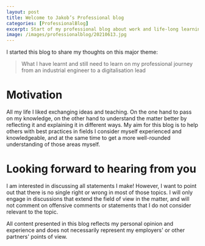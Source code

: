 ```yaml
---
layout: post
title: Welcome to Jakob’s Professional blog
categories: [ProfessionalBlog]
excerpt: Start of my professional blog about work and life-long learning
image: /images/professionalblog/20210613.jpg
---
```


I started this blog to share my thoughts on this major theme:

> What I have learnt and still need to learn on my professional journey from an industrial engineer to a digitalisation lead 

# Motivation

All my life I liked exchanging ideas and teaching. On the one hand to pass on my knowledge, on the other hand to understand the matter better by reflecting it and explaining it in different ways. My aim for this blog is to help others with best practices in fields I consider myself experienced and knowledgeable, and at the same time to get a more well-rounded understanding of those areas myself.

# Looking forward to hearing from you

I am interested in discussing all statements I make! However, I want to point out that there is no single right or wrong in most of those topics. I will only engage in discussions that extend the field of view in the matter, and will not comment on offensive comments or statements that I do not consider relevant to the topic.

All content presented in this blog reflects my personal opinion and experience and does not necessarily represent my employers' or other partners' points of view. 
